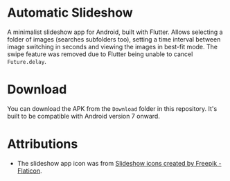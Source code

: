 # Automatic Slideshow
  
A minimalist slideshow app for Android, built with Flutter. Allows selecting a folder of images (searches subfolders too), setting a time interval between image switching in seconds and viewing the images in best-fit mode. The swipe feature was removed due to Flutter being unable to cancel `Future.delay`.
  
# Download
You can download the APK from the `Download` folder in this repository. It's built to be compatible with Android version 7 onward.  
  
# Attributions
* The slideshow app icon was from [Slideshow icons created by Freepik - Flaticon](https://www.flaticon.com/free-icons/slideshow).

